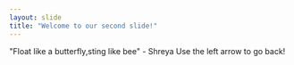 ```yaml
---
layout: slide
title: "Welcome to our second slide!"
---
```

"Float like a butterfly,sting like bee" - Shreya
Use the left arrow to go back!
